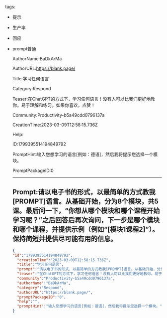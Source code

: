   tags: 
- 提示
- 生产率
- 回应
- prompt普通

  AuthorName:BaDkArMa

  AuthorURL:https://blank.page/

  Title:学习任何语言

  Category:Respond

  Teaser:在ChatGPT的方式下，学习任何语言！没有人可以比我们更好地教你。易于理解和练习。如果你喜欢，点赞！

  Community:Productivity-b5a49cdd0796137a

  CreationTime:2023-03-09T12:58:15.736Z

  Help:

  ID:1799395514194849792

  PromptHint:输入您想学习的语言[例如：德语]，然后我将提示您选择一个模块。

  PromptPackageID:0

  ---

  ## Prompt:请以电子书的形式，以最简单的方式教我[PROMPT]语言。从基础开始，分为8个模块，共5课。最后问一下，“你想从哪个模块和哪个课程开始学习呢？”之后回答后再次询问，下一步是哪个模块和哪个课程，并提供示例（例如“[模块1课程2]”）。保持简短并提供尽可能有用的信息。

  ```json
  {
  "id":"1799395514194849792",
    "creationTime":"2023-03-09T12:58:15.736Z",
    "title":"学习任何语言",
    "prompt":"请以电子书的形式，以最简单的方式教我[PROMPT]语言。从基础开始，分为8个模块，共5课。最后问一下，“你想从哪个模块和哪个课程开始学习呢？”之后回答后再次询问，下一步是哪个模块和哪个课程，并提供示例（例如“[模块1课程2]”）。保持简短并提供尽可能有用的信息。",
    "teaser":"在ChatGPT的方式下，学习任何语言！没有人可以比我们更好地教你。易于理解和练习。如果你喜欢，点赞！",
    "community":"Productivity-b5a49cdd0796137a",
    "authorName":"BaDkArMa",
    "category":"Respond",
    "authorURL":"https://blank.page/",
    "promptPackageID":"0",
    "help":"",
    "promptHint":"输入您想学习的语言[例如：德语]，然后我将提示您选择一个模块。"
  }
  ```
